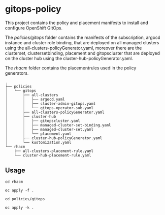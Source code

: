 
#  gitops-policy

This project contains the policy and placement manifests to install and configure OpenShift GitOps. 

The *policies/gitops* folder contains the manifests of the subscription, argocd instance and cluster role binding, that are deployed on all managed clusters using the all-clusters-policyGenerator.yaml, moreover there are the clusterset, clustersetbinding, placement and gitopscluster that are deployed on the cluster hub using the cluster-hub-policyGenerator.yaml. 


The *rhacm* folder contains the placementrules used in the policy generators. 

```
.
├── policies 
│   └── gitops
│       ├── all-clusters  
│       │   ├── argocd.yaml
│       │   ├── cluster-admin-gitops.yaml
│       │   └── gitops-operator-sub.yaml
│       ├── all-clusters-policyGenerator.yaml
│       ├── cluster-hub
│       │   ├── gitopscluster.yaml
│       │   ├── managed-cluster-set-binding.yaml
│       │   ├── managed-cluster-set.yaml
│       │   └── placement.yaml
│       ├── cluster-hub-policyGenerator.yaml
│       └── kustomization.yaml
└── rhacm
    ├── all-clusters-placement-rule.yaml
    └── cluster-hub-placement-rule.yaml

```


## Usage

```
cd rhacm

oc apply -f . 

cd policies/gitops

oc apply -k . 

```
